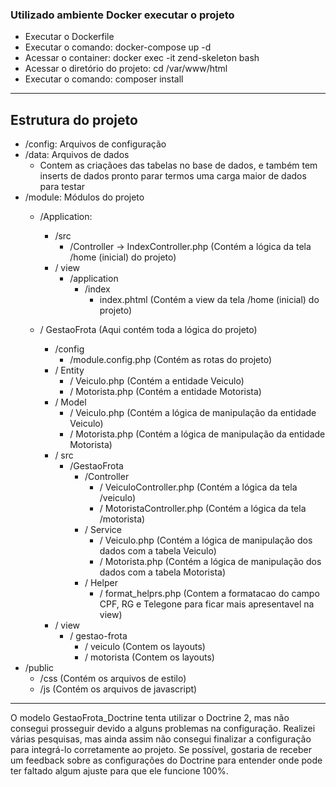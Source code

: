 ### Utilizado ambiente Docker executar o projeto

- Executar o Dockerfile
- Executar o comando: docker-compose up -d
- Acessar o container: docker exec -it zend-skeleton bash
- Acessar o diretório do projeto: cd /var/www/html
- Executar o comando: composer install

-----
## Estrutura do projeto

- /config: Arquivos de configuração
- /data: Arquivos de dados 
  - Contem as criaçãoes das tabelas no base de dados, e também tem inserts de dados pronto parar termos uma carga maior de dados para testar
- /module: Módulos do projeto
  - /Application:
    - /src
      - /Controller -> IndexController.php (Contém a lógica da tela /home (inicial) do projeto)
    - / view
      - /application
        - /index
          - index.phtml (Contém a view da tela /home (inicial) do projeto)
  
  - / GestaoFrota (Aqui contém toda a lógica do projeto)
    - /config
      - /module.config.php (Contém as rotas do projeto)
    - / Entity
      - / Veiculo.php (Contém a entidade Veiculo)
      - / Motorista.php (Contém a entidade Motorista)
    - / Model
      - / Veiculo.php (Contém a lógica de manipulação da entidade Veiculo)
      - / Motorista.php (Contém a lógica de manipulação da entidade Motorista)
    - / src
      - /GestaoFrota
        - /Controller
          - / VeiculoController.php (Contém a lógica da tela /veiculo)
          - / MotoristaController.php (Contém a lógica da tela /motorista)
        - / Service
          - / Veiculo.php (Contém a lógica de manipulação dos dados com a tabela Veiculo)
          - / Motorista.php (Contém a lógica de manipulação dos dados com a tabela Motorista)
        - / Helper
            - / format_helprs.php (Contem a formatacao do campo CPF, RG e Telegone para ficar mais apresentavel na view)
    - / view
      - / gestao-frota
        - / veiculo (Contem os layouts)
        - / motorista (Contem os layouts)
 - /public
   - /css (Contém os arquivos de estilo)
   - /js (Contém os arquivos de javascript)

_____


O modelo GestaoFrota_Doctrine tenta utilizar o Doctrine 2, mas não consegui prosseguir devido a alguns problemas na configuração. Realizei várias pesquisas, mas ainda assim não consegui finalizar a configuração para integrá-lo corretamente ao projeto. Se possível, gostaria de receber um feedback sobre as configurações do Doctrine para entender onde pode ter faltado algum ajuste para que ele funcione 100%.
